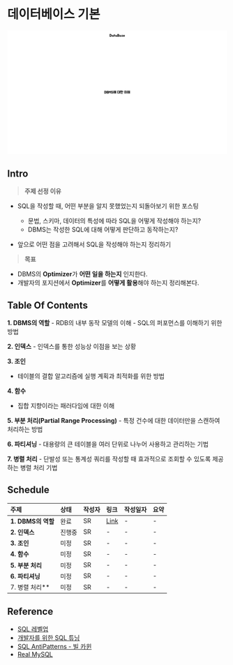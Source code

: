 # 데이터베이스 기본

![Database](./images/database.001.jpeg)

## Intro

> **주제 선정 이유**

- SQL을 작성할 때, 어떤 부분을 알지 못했었는지 되돌아보기 위한 포스팅
	- 문법, 스키마, 데이터의 특성에 따라 SQL을 어떻게 작성해야 하는지?
	- DBMS는 작성한 SQL에 대해 어떻게 판단하고 동작하는지?
	
- 앞으로 어떤 점을 고려해서 SQL을 작성해야 하는지 정리하기

> **목표**

- DBMS의 **Optimizer**가 **어떤 일을 하는지** 인지한다.
- 개발자의 포지션에서 **Optimizer**를 **어떻게 활용**해야 하는지 정리해본다.

## Table Of Contents

**1. DBMS의 역할**
    - RDB의 내부 동작 모델의 이해
	- SQL의 퍼포먼스를 이해하기 위한 방법
		
**2. 인덱스**
    - 인덱스를 통한 성능상 이점을 보는 상황

**3. 조인** 
   - 테이블의 결합 알고리즘에 실행 계획과 최적화를 위한 방법
	
**4. 함수**
   - 집합 지향이라는 패러다임에 대한 이해

**5. 부분 처리(Partial Range Processing)**
    - 특정 건수에 대한 데이터만을 스캔하여 처리하는 방법

**6. 파티셔닝**
	- 대용량의 큰 테이블을 여러 단위로 나누어 사용하고 관리하는 기법

**7. 병렬 처리**
	- 단발성 또는 통계성 쿼리를 작성할 때 효과적으로 조회할 수 있도록 제공하는 병렬 처리 기법

## Schedule

| 주제 | 상태 | 작성자 | 링크 | 작성일자 | 요약 |
| :--- | :--- | :--- | :--- | :--- | :--- |
| **1. DBMS의 역할** | 완료 | SR | [Link](contents/2021-07-17-db-dbms.md) | - | - |
| **2. 인덱스** | 진행중 | SR | - | - | - |
| **3. 조인** | 미정 | SR | -| - | - |
| **4. 함수** | 미정 | SR | - | - | - |
| **5. 부분 처리** | 미정 | SR | - | - | - |
| **6. 파티셔닝** | 미정 | SR | - | - | - |
| 7. 병렬 처리** | 미정 | SR | - | - | - |

## Reference

- [SQL 레벨업](https://www.hanbit.co.kr/store/books/look.php?p_code=B4250257160)
- [개발자를 위한 SQL 튜닝](https://www.hanbit.co.kr/store/books/look.php?p_code=E9267570814)
- [SQL AntiPatterns - 빌 카윈](http://ebook.insightbook.co.kr/book/25)
- [Real MySQL](https://wikibook.co.kr/real-mysql/)

